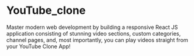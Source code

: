 # YouTube_clone
Master modern web development by building a responsive React JS application consisting of stunning video sections, custom categories, channel pages, and, most importantly, you can play videos straight from your YouTube Clone App!
